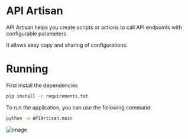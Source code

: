 # API Artisan

API Artisan helps you create scripts or actions to call API endpoints with configurable parameters.

It allows easy copy and sharing of configurations.

# Running

First install the dependencies

```bash
pip install -r requirements.txt
```

To run the application, you can use the following command:

```bash
python -m APIArtisan.main
```

![image](https://github.com/ANIALLATOR114/API-Artisan/assets/116189545/8e045d3a-7e83-46be-b354-e73a544d736b)
